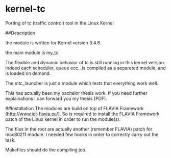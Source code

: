 kernel-tc
=========

Porting of tc (traffic control) tool in the Linux Kernel

##Description

the module is written for Kernel version 3.4.6.

the main module is my_tc.

The flexible and dynamic behavior of tc is still running in this kernel version. Indeed each scheduler, queue ecc...is compiled as a separeted module, and is loaded on demand.

The mtc_launcher is just a module which tests that everything work well.

This has actually been my bachelor thesis work. If you need further explainations I can forward you my thesis (PDF).



##Installation
The modules are build on top of FLAVIA Framework (http://www.ict-flavia.eu/). So is required to install the FLAVIA Framework patch of the Linux kernel in order to run the module(s).

The files in the root are actually another (remember FLAVIA) patch for mac80211 module. I needed few hooks in order to correctly carry out the task.

Makefiles should do the compiling job.
